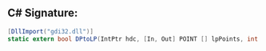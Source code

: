 
## C# Signature:
```cs
[DllImport("gdi32.dll")]
static extern bool DPtoLP(IntPtr hdc, [In, Out] POINT [] lpPoints, int nCount);
```
